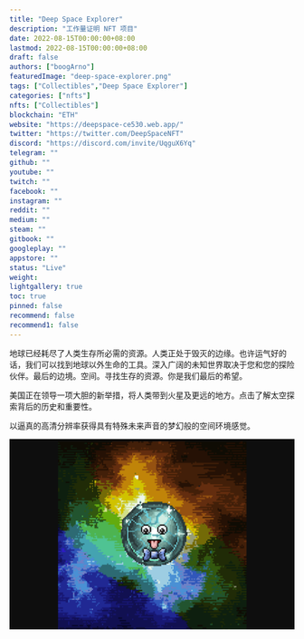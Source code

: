 ```yaml
---
title: "Deep Space Explorer"
description: "工作量证明 NFT 项目"
date: 2022-08-15T00:00:00+08:00
lastmod: 2022-08-15T00:00:00+08:00
draft: false
authors: ["boogArno"]
featuredImage: "deep-space-explorer.png"
tags: ["Collectibles","Deep Space Explorer"]
categories: ["nfts"]
nfts: ["Collectibles"]
blockchain: "ETH"
website: "https://deepspace-ce530.web.app/"
twitter: "https://twitter.com/DeepSpaceNFT"
discord: "https://discord.com/invite/UqguX6Yq"
telegram: ""
github: ""
youtube: ""
twitch: ""
facebook: ""
instagram: ""
reddit: ""
medium: ""
steam: ""
gitbook: ""
googleplay: ""
appstore: ""
status: "Live"
weight: 
lightgallery: true
toc: true
pinned: false
recommend: false
recommend1: false
---
```

地球已经耗尽了人类生存所必需的资源。人类正处于毁灭的边缘。也许运气好的话，我们可以找到地球以外生命的工具。深入广阔的未知世界取决于您和您的探险伙伴。最后的边境。空间。寻找生存的资源。你是我们最后的希望。

美国正在领导一项大胆的新举措，将人类带到火星及更远的地方。点击了解太空探索背后的历史和重要性。

以逼真的高清分辨率获得具有特殊未来声音的梦幻般的空间环境感觉。

![deepspaceexplorer-dapp-collectibles-ethereum-image2_55074c82baa24355a777ebc69e4b3e26](deepspaceexplorer-dapp-collectibles-ethereum-image2_55074c82baa24355a777ebc69e4b3e26.png)
